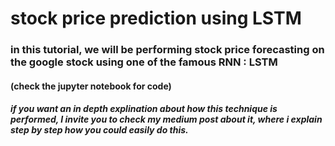 # stock price prediction using LSTM

### in this tutorial, we will be performing stock price forecasting on the google stock using one of the famous RNN : LSTM 
#### (check the jupyter notebook for code)
##### if you want an in depth explination about how this technique is performed, I invite you to check my medium post about it, where i explain step by step how you could easily do this.  
